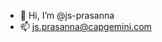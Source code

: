 - 👋 Hi, I’m @js-prasanna
- 📫 js.prasanna@capgemini.com

<!---
js-prasanna/js-prasanna is a ✨ special ✨ repository because its `README.md` (this file) appears on your GitHub profile.
You can click the Preview link to take a look at your changes.
--->
